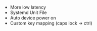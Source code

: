 + More low latency
+ Systemd Unit File
+ Auto device power on
+ Custom key mapping (caps lock -> ctrl)
